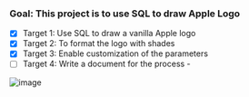 ### Goal: This project is to use SQL to draw Apple Logo

- [x] Target 1: Use SQL to draw a vanilla Apple logo 
- [x] Target 2: To format the logo with shades 
- [x] Target 3: Enable customization of the parameters 
- [ ] Target 4: Write a document for the process - 

![image](https://user-images.githubusercontent.com/19803974/130540790-42ada519-4ce5-4865-a8f3-06febf25b828.png)

